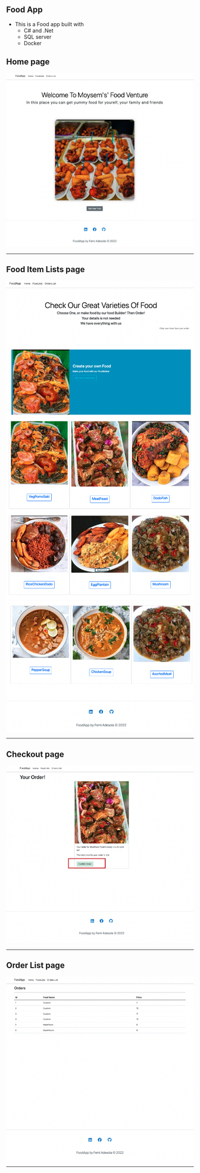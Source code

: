 ## Food App

- This is a Food app built with 
    - C# and .Net
    - SQL server
    - Docker
    
## Home page
![Front](/img/Front.png)

---

## Food Item Lists page
![List](/img/List1.png)
![List](/img/List2.png)
![List](/img/List3.png)

---

## Checkout page
![Checkout](/img/Order.png)

---

## Order List page
![Front](/img/OrderList.png)

---
